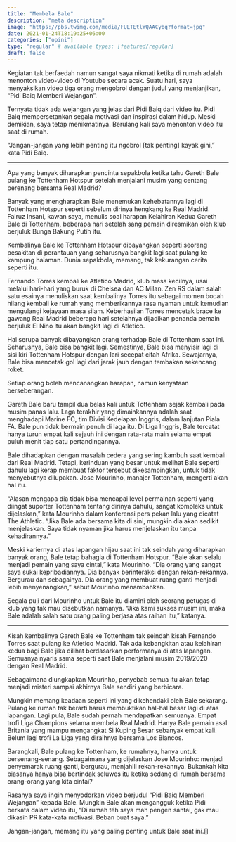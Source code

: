 ```yaml
---
title: "Membela Bale"
description: "meta description"
image: "https://pbs.twimg.com/media/FULTEtlWQAACybq?format=jpg"
date: 2021-01-24T18:19:25+06:00
categories: ["opini"]
type: "regular" # available types: [featured/regular]
draft: false
---
```


Kegiatan tak berfaedah namun sangat saya nikmati ketika di rumah adalah menonton video-video di Youtube secara acak. Suatu hari, saya menyaksikan video tiga orang mengobrol dengan judul yang menjanjikan, “Pidi Baiq Memberi Wejangan”.

Ternyata tidak ada wejangan yang jelas dari Pidi Baiq dari video itu. Pidi Baiq mempersetankan segala motivasi dan inspirasi dalam hidup. Meski demikian, saya tetap menikmatinya. Berulang kali saya menonton video itu saat di rumah.

“Jangan-jangan yang lebih penting itu ngobrol [tak penting] kayak gini,” kata Pidi Baiq.


***

Apa yang banyak diharapkan pencinta sepakbola ketika tahu Gareth Bale pulang ke Tottenham Hotspur setelah menjalani musim yang centang perenang bersama Real Madrid?

Banyak yang mengharapkan Bale menemukan kehebatannya lagi di Tottenham Hotspur seperti sebelum dirinya hengkang ke Real Madrid. Fairuz Insani, kawan saya, menulis soal harapan Kelahiran Kedua Gareth Bale di Tottenham, beberapa hari setelah sang pemain diresmikan oleh klub berjuluk Bunga Bakung Putih itu.

Kembalinya Bale ke Tottenham Hotspur dibayangkan seperti seorang pesakitan di perantauan yang seharusnya bangkit lagi saat pulang ke kampung halaman. Dunia sepakbola, memang, tak kekurangan cerita seperti itu.

Fernando Torres kembali ke Atletico Madrid, klub masa kecilnya, usai melalui hari-hari yang buruk di Chelsea dan AC Milan. Zen RS dalam salah satu esainya menuliskan saat kembalinya Torres itu sebagai momen bocah hilang kembali ke rumah yang memberikannya rasa nyaman untuk kemudian mengulangi kejayaan masa silam. Keberhasilan Torres mencetak brace ke gawang Real Madrid beberapa hari setelahnya dijadikan penanda pemain berjuluk El Nino itu akan bangkit lagi di Atletico.

Hal serupa banyak dibayangkan orang terhadap Bale di Tottenham saat ini. Seharusnya, Bale bisa bangkit lagi. Semestinya, Bale bisa menyisir lagi di sisi kiri Tottenham Hotspur dengan lari secepat citah Afrika. Sewajarnya, Bale bisa mencetak gol lagi dari jarak jauh dengan tembakan sekencang roket.

Setiap orang boleh mencanangkan harapan, namun kenyataan berseberangan.

Gareth Bale baru tampil dua belas kali untuk Tottenham sejak kembali pada musim panas lalu. Laga terakhir yang dimainkannya adalah saat menghadapi Marine FC, tim Divisi Kedelapan Inggris, dalam lanjutan Piala FA. Bale pun tidak bermain penuh di laga itu. Di Liga Inggris, Bale tercatat hanya turun empat kali sejauh ini dengan rata-rata main selama empat puluh menit tiap satu pertandingannya.

Bale dihadapkan dengan masalah cedera yang sering kambuh saat kembali dari Real Madrid. Tetapi, kerinduan yang besar untuk melihat Bale seperti dahulu lagi kerap membuat faktor tersebut dikesampingkan, untuk tidak menyebutnya dilupakan. Jose Mourinho, manajer Tottenham, mengerti akan hal itu.

“Alasan mengapa dia tidak bisa mencapai level permainan seperti yang diingat suporter Tottenham tentang dirinya dahulu, sangat kompleks untuk dijelaskan,” kata Mourinho dalam konferensi pers pekan lalu yang dicatat The Athletic. “Jika Bale ada bersama kita di sini, mungkin dia akan sedikit menjelaskan. Saya tidak nyaman jika harus menjelaskan itu tanpa kehadirannya.”

Meski kariernya di atas lapangan hijau saat ini tak seindah yang diharapkan banyak orang, Bale tetap bahagia di Tottenham Hotspur. “Bale akan selalu menjadi pemain yang saya cintai,” kata Mourinho. “Dia orang yang sangat saya sukai kepribadiannya. Dia banyak berinteraksi dengan rekan-rekannya. Bergurau dan sebagainya. Dia orang yang membuat ruang ganti menjadi lebih menyenangkan,” sebut Mourinho menambahkan.

Segala puji dari Mourinho untuk Bale itu diamini oleh seorang petugas di klub yang tak mau disebutkan namanya. “Jika kami sukses musim ini, maka Bale adalah salah satu orang paling berjasa atas raihan itu,” katanya.

***

Kisah kembalinya Gareth Bale ke Tottenham tak seindah kisah Fernando Torres saat pulang ke Atletico Madrid. Tak ada kebangkitan atau kelahiran kedua bagi Bale jika dilihat berdasarkan performanya di atas lapangan. Semuanya nyaris sama seperti saat Bale menjalani musim 2019/2020 dengan Real Madrid.

Sebagaimana diungkapkan Mourinho, penyebab semua itu akan tetap menjadi misteri sampai akhirnya Bale sendiri yang berbicara.

Mungkin memang keadaan seperti ini yang dikehendaki oleh Bale sekarang. Pulang ke rumah tak berarti harus membuktikan hal-hal besar lagi di atas lapangan. Lagi pula, Bale sudah pernah mendapatkan semuanya. Empat trofi Liga Champions selama membela Real Madrid. Hanya Bale pemain asal Britania yang mampu mengangkat Si Kuping Besar sebanyak empat kali. Belum lagi trofi La Liga yang diraihnya bersama Los Blancos.

Barangkali, Bale pulang ke Tottenham, ke rumahnya, hanya untuk bersenang-senang. Sebagaimana yang dijelaskan Jose Mourinho: menjadi penyemarak ruang ganti, bergurau, menjahili rekan-rekannya. Bukankah kita biasanya hanya bisa bertindak seluwes itu ketika sedang di rumah bersama orang-orang yang kita cintai?

Rasanya saya ingin menyodorkan video berjudul “Pidi Baiq Memberi Wejangan” kepada Bale. Mungkin Bale akan mengangguk ketika Pidi berkata dalam video itu, “Di rumah téh saya mah pengen santai, gak mau dikasih PR kata-kata motivasi. Beban buat saya.”

Jangan-jangan, memang itu yang paling penting untuk Bale saat ini.[]